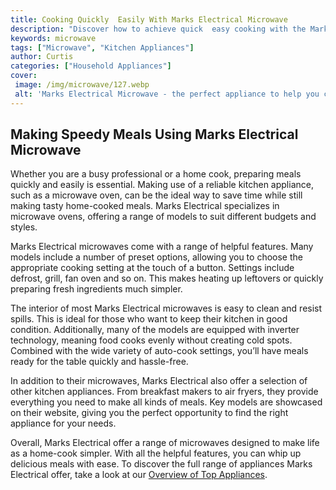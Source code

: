 ```yaml
---
title: Cooking Quickly  Easily With Marks Electrical Microwave
description: "Discover how to achieve quick  easy cooking with the Marks Electrical microwave an ideal kitchen appliance for your everyday cook Get top tips for making the most of your microwave and cook delicious meals in no time"
keywords: microwave
tags: ["Microwave", "Kitchen Appliances"]
author: Curtis
categories: ["Household Appliances"]
cover: 
 image: /img/microwave/127.webp
 alt: 'Marks Electrical Microwave - the perfect appliance to help you cook quickly and easily'
---
```

## Making Speedy Meals Using Marks Electrical Microwave
Whether you are a busy professional or a home cook, preparing meals quickly and easily is essential. Making use of a reliable kitchen appliance, such as a microwave oven, can be the ideal way to save time while still making tasty home-cooked meals. Marks Electrical specializes in microwave ovens, offering a range of models to suit different budgets and styles.

Marks Electrical microwaves come with a range of helpful features. Many models include a number of preset options, allowing you to choose the appropriate cooking setting at the touch of a button. Settings include defrost, grill, fan oven and so on. This makes heating up leftovers or quickly preparing fresh ingredients much simpler.

The interior of most Marks Electrical microwaves is easy to clean and resist spills. This is ideal for those who want to keep their kitchen in good condition. Additionally, many of the models are equipped with inverter technology, meaning food cooks evenly without creating cold spots. Combined with the wide variety of auto-cook settings, you’ll have meals ready for the table quickly and hassle-free.

In addition to their microwaves, Marks Electrical also offer a selection of other kitchen appliances. From breakfast makers to air fryers, they provide everything you need to make all kinds of meals. Key models are showcased on their website, giving you the perfect opportunity to find the right appliance for your needs.

Overall, Marks Electrical offer a range of microwaves designed to make life as a home-cook simpler. With all the helpful features, you can whip up delicious meals with ease. To discover the full range of appliances Marks Electrical offer, take a look at our [Overview of Top Appliances](./pages/appliance-overview).
